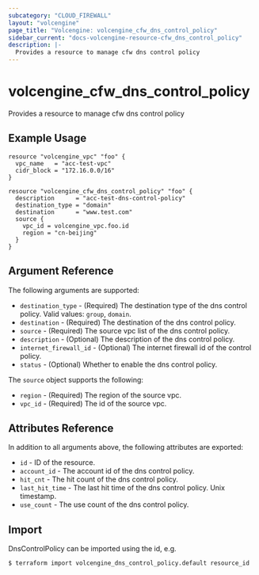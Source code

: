 ```yaml
---
subcategory: "CLOUD_FIREWALL"
layout: "volcengine"
page_title: "Volcengine: volcengine_cfw_dns_control_policy"
sidebar_current: "docs-volcengine-resource-cfw_dns_control_policy"
description: |-
  Provides a resource to manage cfw dns control policy
---
```

# volcengine_cfw_dns_control_policy
Provides a resource to manage cfw dns control policy
## Example Usage
```hcl
resource "volcengine_vpc" "foo" {
  vpc_name   = "acc-test-vpc"
  cidr_block = "172.16.0.0/16"
}

resource "volcengine_cfw_dns_control_policy" "foo" {
  description      = "acc-test-dns-control-policy"
  destination_type = "domain"
  destination      = "www.test.com"
  source {
    vpc_id = volcengine_vpc.foo.id
    region = "cn-beijing"
  }
}
```
## Argument Reference
The following arguments are supported:
* `destination_type` - (Required) The destination type of the dns control policy. Valid values: `group`, `domain`.
* `destination` - (Required) The destination of the dns control policy.
* `source` - (Required) The source vpc list of the dns control policy.
* `description` - (Optional) The description of the dns control policy.
* `internet_firewall_id` - (Optional) The internet firewall id of the control policy.
* `status` - (Optional) Whether to enable the dns control policy.

The `source` object supports the following:

* `region` - (Required) The region of the source vpc.
* `vpc_id` - (Required) The id of the source vpc.

## Attributes Reference
In addition to all arguments above, the following attributes are exported:
* `id` - ID of the resource.
* `account_id` - The account id of the dns control policy.
* `hit_cnt` - The hit count of the dns control policy.
* `last_hit_time` - The last hit time of the dns control policy. Unix timestamp.
* `use_count` - The use count of the dns control policy.


## Import
DnsControlPolicy can be imported using the id, e.g.
```
$ terraform import volcengine_dns_control_policy.default resource_id
```

